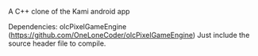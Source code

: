 A C++ clone of the Kami android app

Dependencies: olcPixelGameEngine (https://github.com/OneLoneCoder/olcPixelGameEngine)
Just include the source header file to compile.
